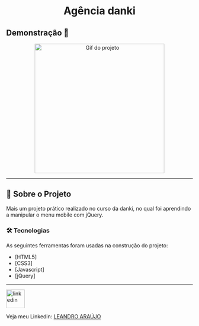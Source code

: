 <h1 style="text-align: center; font-weight: bold;">Agência danki</h1>

## Demonstração 📸

<div align="center" >
  <img src="_img/agencia.gif" alt="Gif do projeto" height="350">
</div>

---

## 🚀 Sobre o Projeto

Mais um projeto prático realizado no curso da danki, no qual foi aprendindo a manipular o menu mobile com jQuery.

### 🛠 Tecnologias

As seguintes ferramentas foram usadas na construção do projeto:

- [HTML5]
- [CSS3]
- [Javascript]
- [jQuery]
---

<img src="https://github.com/leandro-araujo-silva/Proffy-FullStack/raw/master/github/linkedin.png" alt="linkedin" height="50">
<br />

Veja meu Linkedin: [LEANDRO ARAÚJO](http://www.linkedin.com/in/leandro-ara%C3%BAjo-da-silva-1660631b9)